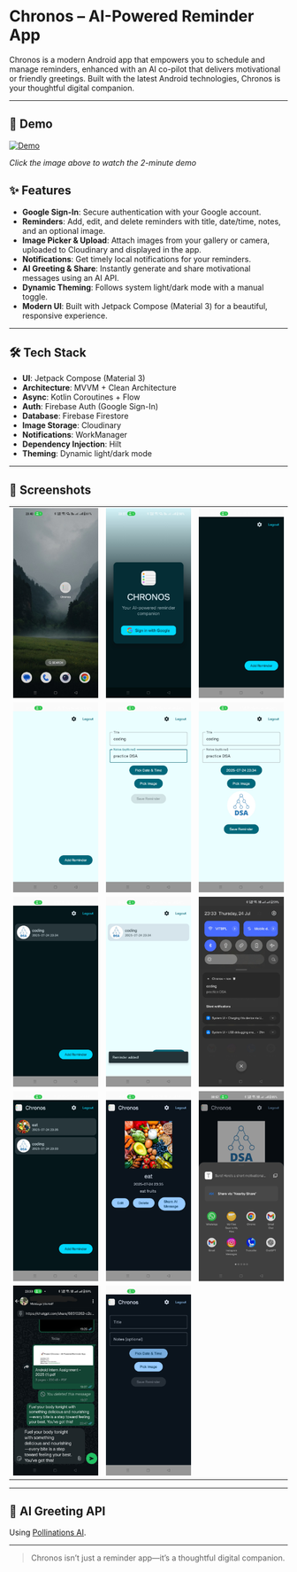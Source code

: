# Chronos – AI-Powered Reminder App

Chronos is a modern Android app that empowers you to schedule and manage reminders, enhanced with an AI co-pilot that delivers motivational or friendly greetings. Built with the latest Android technologies, Chronos is your thoughtful digital companion.

---

## 🎥 Demo 

[![Demo](https://img.youtube.com/vi/-Cvvxf7GKgE/mqdefault.jpg)](https://youtu.be/8E3IGbCirc0)


_Click the image above to watch the 2-minute demo_

## ✨ Features

- **Google Sign-In**: Secure authentication with your Google account.
- **Reminders**: Add, edit, and delete reminders with title, date/time, notes, and an optional image.
- **Image Picker & Upload**: Attach images from your gallery or camera, uploaded to Cloudinary and displayed in the app.
- **Notifications**: Get timely local notifications for your reminders.
- **AI Greeting & Share**: Instantly generate and share motivational messages using an AI API.
- **Dynamic Theming**: Follows system light/dark mode with a manual toggle.
- **Modern UI**: Built with Jetpack Compose (Material 3) for a beautiful, responsive experience.

---

## 🛠️ Tech Stack

- **UI**: Jetpack Compose (Material 3)
- **Architecture**: MVVM + Clean Architecture
- **Async**: Kotlin Coroutines + Flow
- **Auth**: Firebase Auth (Google Sign-In)
- **Database**: Firebase Firestore
- **Image Storage**: Cloudinary
- **Notifications**: WorkManager
- **Dependency Injection**: Hilt
- **Theming**: Dynamic light/dark mode

---

## 📸 Screenshots

|                        |                        |                        |
|------------------------|------------------------|------------------------|
| ![s1](assets/s2.jpg)   | ![s2](assets/s3.jpg)   | ![s3](assets/s7.jpg)   |
| ![s4](assets/s8.jpg)   | ![s5](assets/s4.jpg)   | ![s6](assets/s1.jpg)   |
| ![s7](assets/s11.jpg)  | ![s8](assets/s10.jpg)  | ![s9](assets/s6.jpg)   |
| ![s10](assets/s14.jpg) | ![s11](assets/s16.jpg) | ![s12](assets/s17.jpg) |
| ![s13](assets/s9.jpg)  | ![s13](assets/s19.jpg) | 


---

## 🤖 AI Greeting API

Using [Pollinations AI](https://text.pollinations.ai/).

---


> Chronos isn’t just a reminder app—it’s a thoughtful digital companion.

